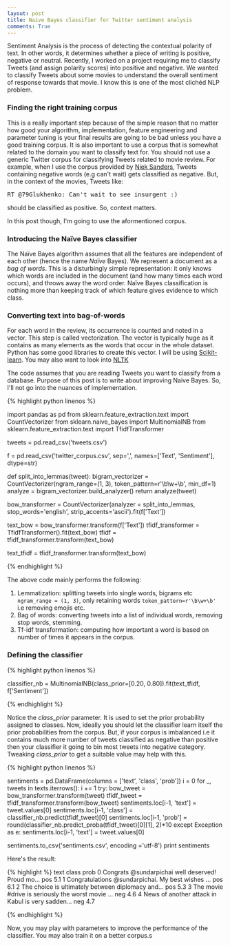 ```yaml
---
layout: post
title: Naive Bayes classifier for Twitter sentiment analysis
comments: True
---
```


Sentiment Analysis is the process of detecting the contextual polarity of text. In other words, it determines whether a piece of writing is positive, negative or neutral. 
Recently, I worked on a project requiring me to classify Tweets (and assign polarity scores) into positive and negative. We wanted to classify Tweets about some movies to understand the overall sentiment of response towards that movie. I know this is one of the most clichéd NLP problem.

### Finding the right training corpus

This is a really important step because of the simple reason that no matter how good your algorithm, implementation, feature engineering and parameter tuning is your final results are going to be bad unless you have a good training corpus. It is also important to use a corpus that is somewhat related to the domain you want to classify text for. You should not use a generic Twitter corpus for classifying Tweets related to movie review. For example, when I use the corpus provided by [Niek Sanders](http://www.sananalytics.com/lab/twitter-sentiment/), Tweets containing negative words (e.g can't wait) gets classified as negative. But, in the context of the movies, Tweets like:

<pre>
RT @79Glukhenko: Can't wait to see insurgent :)
</pre>

should be classified as positive. So, context matters.

In this post though, I'm going to use the aformentioned corpus. 

### Introducing the Naïve Bayes classifier

The Naïve Bayes algorithm assumes that all the features are independent of each other (hence the name *Naïve* Bayes). We represent a document as a *bag of words*. This is a disturbingly simple representation: it only knows which words are included in the document (and how many times each word occurs), and throws away the word order. Naïve Bayes classification is nothing more than keeping track of which feature gives evidence to which class. 

### Converting text into bag-of-words
For each word in the review, its occurrence is counted and noted in a vector. This step is called vectorization. The vector is typically huge as it contains as many elements as the words that occur in the whole dataset. Python has some good libraries to create this vector. I will be using [Scikit-learn](http://scikit-learn.org/stable/modules/generated/sklearn.feature_extraction.text.CountVectorizer.html). You may also want to look into [NLTK](http://www.nltk.org/book/ch06.html)

The code assumes that you are reading Tweets you want to classify from a database. Purpose of this post is to write about improving Naive Bayes. So, I'll not go into the nuances of implementation.

{% highlight python linenos %}

import pandas as pd
from sklearn.feature_extraction.text import CountVectorizer
from sklearn.naive_bayes import MultinomialNB
from sklearn.feature_extraction.text import TfidfTransformer


tweets = pd.read_csv('tweets.csv')

f = pd.read_csv('twitter_corpus.csv', sep=',', names=['Text', 'Sentiment'], dtype=str)

def split_into_lemmas(tweet):
    bigram_vectorizer = CountVectorizer(ngram_range=(1, 3), token_pattern=r'\b\w+\b', min_df=1)
    analyze = bigram_vectorizer.build_analyzer()
    return analyze(tweet)


bow_transformer = CountVectorizer(analyzer = split_into_lemmas, stop_words='english', strip_accents='ascii').fit(f['Text'])


text_bow = bow_transformer.transform(f['Text'])
tfidf_transformer = TfidfTransformer().fit(text_bow)
tfidf = tfidf_transformer.transform(text_bow)

text_tfidf = tfidf_transformer.transform(text_bow)

{% endhighlight %}

The above code mainly performs the following:

1. Lemmatization: splitting tweets into single words, bigrams etc `ngram_range = (1, 3)`, only retaining words `token_pattern=r'\b\w+\b' ` i.e removing emojis etc.
2. Bag of words: converting tweets into a list of individual words, removing stop words, stemming.
3. Tf-idf transformation: computing how important a word is based on number of times it appears in the corpus.


### Defining the classifier

{% highlight python linenos %}

classifier_nb = MultinomialNB(class_prior=[0.20, 0.80]).fit(text_tfidf, f['Sentiment'])

{% endhighlight %}

Notice the *class_prior* parameter. It is used to set the prior probability assigned to classes. Now, ideally you should let the classifier learn itself the prior probabilities from the corpus. But, if your corpus is imbalanced i.e it contains much more number of tweets classified as negative than positive then your classifier it going to bin most tweets into negative category. Tweaking *class_prior* to get a suitable value may help with this.


{% highlight python linenos %}

sentiments = pd.DataFrame(columns = ['text', 'class', 'prob'])
i = 0
for _, tweets in texts.iterrows():
    i += 1
    try:
        bow_tweet = bow_transformer.transform(tweet)
        tfidf_tweet = tfidf_transformer.transform(bow_tweet)
        sentiments.loc[i-1, 'text'] = tweet.values[0]
        sentiments.loc[i-1, 'class'] = classifier_nb.predict(tfidf_tweet)[0]
        sentiments.loc[i-1, 'prob'] = round(classifier_nb.predict_proba(tfidf_tweet)[0][1], 2)*10
    except Exception as e:
        sentiments.loc[i-1, 'text'] = tweet.values[0]

sentiments.to_csv('sentiments.csv', encoding ='utf-8')
print sentiments

Here's the result:

{% highlight %}
                                                text class prob
0  Congrats @sundarpichai well deserved! Proud mo...   pos  5.1
1  Congratulations @sundarpichai. My best wishes ...   pos  6.1
2  The choice is ultimately between diplomacy and...   pos  5.3
3  The movie #drive is seriously the worst movie ...   neg  4.6
4  News of another attack in Kabul is very sadden...   neg  4.7

{% endhighlight %}

Now, you may play with parameters to improve the performance of the classifier. You may also train it on a better corpus.s
